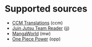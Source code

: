 # Supported sources
* [CCM Translations](https://ccmscans.in/) (ccm)
* [Juin Jutsu Team Reader](https://www.juinjutsureader.ovh/) (jj)
* [MangaWorld](https://www.mangaworld.in/) (mw)
* [One Piece Power](http://onepiecepower.info/) (opp)